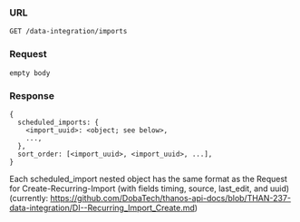 ### URL

```
GET /data-integration/imports
```

### Request
```
empty body
```

### Response

```
{
  scheduled_imports: {
    <import_uuid>: <object; see below>,
    ...,
  },
  sort_order: [<import_uuid>, <import_uuid>, ...],
}
```

Each scheduled_import nested object has the same format as the Request for Create-Recurring-Import (with fields timing, source, last_edit, and uuid)
(currently: https://github.com/DobaTech/thanos-api-docs/blob/THAN-237-data-integration/DI--Recurring_Import_Create.md)
